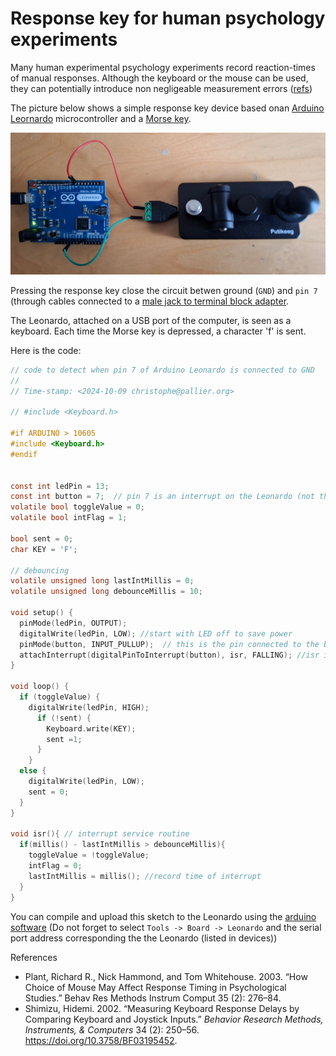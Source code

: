 # Response key for human psychology experiments


Many human experimental psychology experiments record reaction-times of manual responses. Although the keyboard or the mouse can be used, they can potentially introduce non negligeable measurement errors ([refs](#refs))
 
The picture below shows a simple response key device based onan [Arduino Leornardo](https://docs.arduino.cc/hardware/leonardo/) microcontroller and a [Morse key](https://putikeeg.com/products/straight-key-morse).  

![](response_key_arduino_leonardo_1024.jpg)


Pressing the response key close the circuit betwen ground (`GND`) and `pin 7` (through cables connected to a [male jack to terminal block adapter](https://www.amazon.fr/Poppstar-connecteurs-Audio-connecteur-Broches/dp/B07XDMB4LR/).

The Leonardo, attached on a USB port of the computer, is seen as a keyboard. Each time the Morse key is depressed, a character 'f' is sent.

Here is the code:

```C
// code to detect when pin 7 of Arduino Leonardo is connected to GND
//
// Time-stamp: <2024-10-09 christophe@pallier.org>

// #include <Keyboard.h>

#if ARDUINO > 10605
#include <Keyboard.h>
#endif


const int ledPin = 13;
const int button = 7;  // pin 7 is an interrupt on the Leonardo (not the UNO!)
volatile bool toggleValue = 0;
volatile bool intFlag = 1;

bool sent = 0;
char KEY = 'F';

// debouncing
volatile unsigned long lastIntMillis = 0;
volatile unsigned long debounceMillis = 10;

void setup() {
  pinMode(ledPin, OUTPUT);  
  digitalWrite(ledPin, LOW); //start with LED off to save power
  pinMode(button, INPUT_PULLUP);  // this is the pin connected to the button switch
  attachInterrupt(digitalPinToInterrupt(button), isr, FALLING); //isr is the Interrupt Service Routine that will be called when the button is pressed
}

void loop() {
  if (toggleValue) { 
    digitalWrite(ledPin, HIGH);
      if (!sent) {
        Keyboard.write(KEY); 
        sent =1;
      }
    } 
  else { 
    digitalWrite(ledPin, LOW); 
    sent = 0;
  } 
}

void isr(){ // interrupt service routine
  if(millis() - lastIntMillis > debounceMillis){
    toggleValue = !toggleValue;
    intFlag = 0;
    lastIntMillis = millis(); //record time of interrupt
  }
}
```

You can compile and upload this sketch to the Leonardo using the [arduino software](https://www.arduino.cc/en/software) (Do not forget to select `Tools -> Board -> Leonardo` and the serial port address corresponding the the Leonardo (listed in devices))


<a name="refs">References</a>

* Plant, Richard R., Nick Hammond, and Tom Whitehouse. 2003. “How Choice of Mouse May Affect Response Timing in Psychological Studies.” Behav Res Methods Instrum Comput 35 (2): 276–84.
* Shimizu, Hidemi. 2002. “Measuring Keyboard Response Delays by Comparing Keyboard and Joystick Inputs.” _Behavior Research Methods, Instruments, & Computers_ 34 (2): 250–56. https://doi.org/10.3758/BF03195452.



